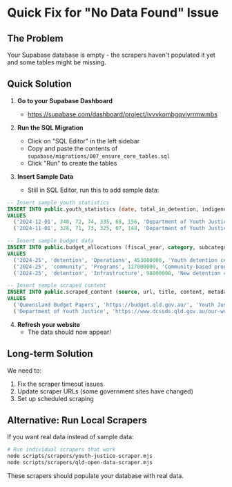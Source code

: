 # Quick Fix for "No Data Found" Issue

## The Problem
Your Supabase database is empty - the scrapers haven't populated it yet and some tables might be missing.

## Quick Solution

1. **Go to your Supabase Dashboard**
   - https://supabase.com/dashboard/project/ivvvkombgqvjyrrmwmbs

2. **Run the SQL Migration**
   - Click on "SQL Editor" in the left sidebar
   - Copy and paste the contents of `supabase/migrations/007_ensure_core_tables.sql`
   - Click "Run" to create the tables

3. **Insert Sample Data**
   - Still in SQL Editor, run this to add sample data:

```sql
-- Insert sample youth statistics
INSERT INTO public.youth_statistics (date, total_in_detention, indigenous_percentage, on_remand_percentage, average_daily_number, reoffending_rate, successful_completions, source, fiscal_year)
VALUES 
  ('2024-12-01', 340, 72, 74, 335, 68, 156, 'Department of Youth Justice', '2024-25'),
  ('2024-11-01', 328, 71, 73, 325, 67, 148, 'Department of Youth Justice', '2024-25');

-- Insert sample budget data
INSERT INTO public.budget_allocations (fiscal_year, category, subcategory, amount, description, source)
VALUES 
  ('2024-25', 'detention', 'Operations', 453000000, 'Youth detention centre operations', 'Queensland Budget Papers 2024-25'),
  ('2024-25', 'community', 'Programs', 127000000, 'Community-based programs and supervision', 'Queensland Budget Papers 2024-25'),
  ('2024-25', 'detention', 'Infrastructure', 98000000, 'New detention centre construction', 'Queensland Budget Papers 2024-25');

-- Insert sample scraped content
INSERT INTO public.scraped_content (source, url, title, content, metadata, scraper_name, data_type)
VALUES 
  ('Queensland Budget Papers', 'https://budget.qld.gov.au/', 'Youth Justice Budget Allocation 2024-25', 'Total youth justice budget: $678 million. Detention: $551 million (81%). Community programs: $127 million (19%).', '{"fiscal_year": "2024-25", "total_budget": 678000000}', 'budget_scraper', 'budget'),
  ('Department of Youth Justice', 'https://www.dcssds.qld.gov.au/our-work/youth-justice', 'Youth Detention Monthly Statistics', 'Average daily number in detention: 335. Indigenous: 72%. On remand: 74%.', '{"month": "December 2024", "total_detained": 340}', 'youth_justice_scraper', 'statistics');
```

4. **Refresh your website**
   - The data should now appear!

## Long-term Solution
We need to:
1. Fix the scraper timeout issues
2. Update scraper URLs (some government sites have changed)
3. Set up scheduled scraping

## Alternative: Run Local Scrapers
If you want real data instead of sample data:

```bash
# Run individual scrapers that work
node scripts/scrapers/youth-justice-scraper.mjs
node scripts/scrapers/qld-open-data-scraper.mjs
```

These scrapers should populate your database with real data.